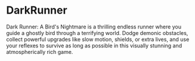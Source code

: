 # DarkRunner
Dark Runner: A Bird's Nightmare is a thrilling endless runner where you guide a ghostly bird through a terrifying world. Dodge demonic obstacles, collect powerful upgrades like slow motion, shields, or extra lives, and use your reflexes to survive as long as possible in this visually stunning and atmospherically rich game.
